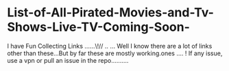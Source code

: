 # List-of-All-Pirated-Movies-and-Tv-Shows-Live-TV-Coming-Soon-
I have Fun Collecting Links ......\\\!//
..
...
Well I know there are a lot of links other than these...But by far these are mostly working.ones 
....
  ! If any issue, use a vpn or pull an issue in the repo..........
